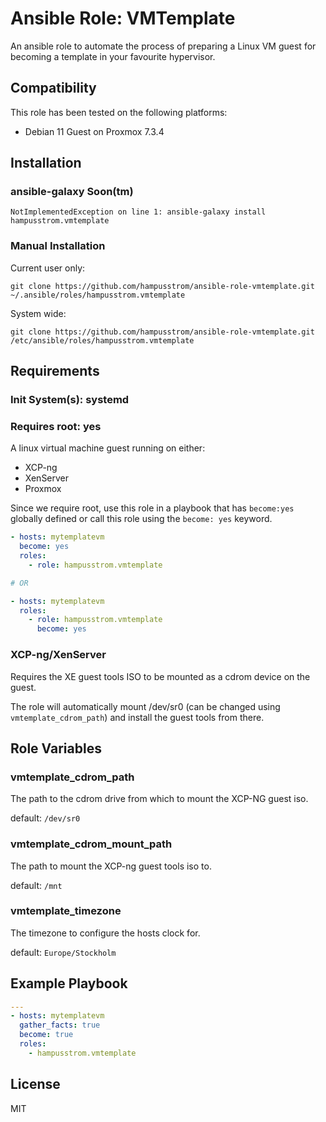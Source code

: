 # Ansible Role: VMTemplate


An ansible role to automate the process of preparing a Linux VM guest for becoming a template in your favourite hypervisor.

## Compatibility
This role has been tested on the following platforms:
* Debian 11 Guest on Proxmox 7.3.4

## Installation
### ansible-galaxy **Soon(tm)**
```
NotImplementedException on line 1: ansible-galaxy install hampusstrom.vmtemplate
```

### Manual Installation
Current user only:
```
git clone https://github.com/hampusstrom/ansible-role-vmtemplate.git ~/.ansible/roles/hampusstrom.vmtemplate
```
System wide:
```
git clone https://github.com/hampusstrom/ansible-role-vmtemplate.git /etc/ansible/roles/hampusstrom.vmtemplate
```


## Requirements

### Init System(s): **systemd**
### Requires root: **yes**

A linux virtual machine guest running on either:
* XCP-ng
* XenServer
* Proxmox

Since we require root, use this role in a playbook that has `become:yes` globally defined or call this role using the `become: yes` keyword.
```yaml
- hosts: mytemplatevm
  become: yes
  roles:
    - role: hampusstrom.vmtemplate

# OR

- hosts: mytemplatevm
  roles:
    - role: hampusstrom.vmtemplate
      become: yes
```



### XCP-ng/XenServer
Requires the XE guest tools ISO to be mounted as a cdrom device on the guest.

The role will automatically mount /dev/sr0 (can be changed using `vmtemplate_cdrom_path`) and install the guest tools from there.

## Role Variables

### vmtemplate_cdrom_path
The path to the cdrom drive from which to mount the XCP-NG guest iso.

default: `/dev/sr0`

### vmtemplate_cdrom_mount_path
The path to mount the XCP-ng guest tools iso to.

default: `/mnt`

### vmtemplate_timezone
The timezone to configure the hosts clock for.

default: `Europe/Stockholm`


## Example Playbook

```yaml
---
- hosts: mytemplatevm
  gather_facts: true
  become: true
  roles:
    - hampusstrom.vmtemplate
```
License
-------

MIT
